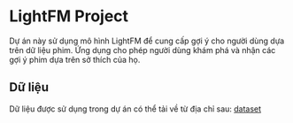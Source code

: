 # LightFM Project

Dự án này sử dụng mô hình LightFM để cung cấp gợi ý cho người dùng dựa trên dữ liệu phim. Ứng dụng cho phép người dùng khám phá và nhận các gợi ý phim dựa trên sở thích của họ.

## Dữ liệu

Dữ liệu được sử dụng trong dự án có thể tải về từ địa chỉ sau:
[dataset](https://studenthcmusedu-my.sharepoint.com/:f:/g/personal/22110158_student_hcmus_edu_vn/Ev5OJGCfJRlHs2KyH_vTbvkBpFNXkX5o8Lj0nYt4f_p8Ug?e=zfgv5d)



